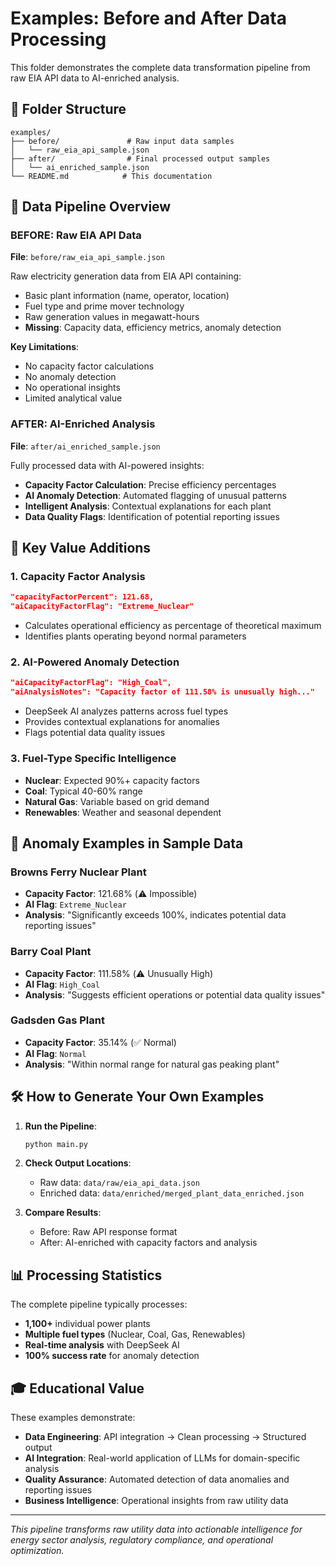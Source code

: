 # Examples: Before and After Data Processing

This folder demonstrates the complete data transformation pipeline from raw EIA API data to AI-enriched analysis.

## 📁 Folder Structure

```
examples/
├── before/               # Raw input data samples
│   └── raw_eia_api_sample.json
├── after/                # Final processed output samples  
│   └── ai_enriched_sample.json
└── README.md            # This documentation
```

## 🔄 Data Pipeline Overview

### BEFORE: Raw EIA API Data
**File**: `before/raw_eia_api_sample.json`

Raw electricity generation data from EIA API containing:
- Basic plant information (name, operator, location)
- Fuel type and prime mover technology
- Raw generation values in megawatt-hours
- **Missing**: Capacity data, efficiency metrics, anomaly detection

**Key Limitations**:
- No capacity factor calculations
- No anomaly detection
- No operational insights
- Limited analytical value

### AFTER: AI-Enriched Analysis
**File**: `after/ai_enriched_sample.json`

Fully processed data with AI-powered insights:
- **Capacity Factor Calculation**: Precise efficiency percentages
- **AI Anomaly Detection**: Automated flagging of unusual patterns  
- **Intelligent Analysis**: Contextual explanations for each plant
- **Data Quality Flags**: Identification of potential reporting issues

## 🎯 Key Value Additions

### 1. **Capacity Factor Analysis**
```json
"capacityFactorPercent": 121.68,
"aiCapacityFactorFlag": "Extreme_Nuclear"
```
- Calculates operational efficiency as percentage of theoretical maximum
- Identifies plants operating beyond normal parameters

### 2. **AI-Powered Anomaly Detection**
```json
"aiCapacityFactorFlag": "High_Coal",
"aiAnalysisNotes": "Capacity factor of 111.58% is unusually high..."
```
- DeepSeek AI analyzes patterns across fuel types
- Provides contextual explanations for anomalies
- Flags potential data quality issues

### 3. **Fuel-Type Specific Intelligence**
- **Nuclear**: Expected 90%+ capacity factors
- **Coal**: Typical 40-60% range
- **Natural Gas**: Variable based on grid demand
- **Renewables**: Weather and seasonal dependent

## 🚨 Anomaly Examples in Sample Data

### Browns Ferry Nuclear Plant
- **Capacity Factor**: 121.68% (⚠️ Impossible)
- **AI Flag**: `Extreme_Nuclear`
- **Analysis**: "Significantly exceeds 100%, indicates potential data reporting issues"

### Barry Coal Plant  
- **Capacity Factor**: 111.58% (⚠️ Unusually High)
- **AI Flag**: `High_Coal` 
- **Analysis**: "Suggests efficient operations or potential data quality issues"

### Gadsden Gas Plant
- **Capacity Factor**: 35.14% (✅ Normal)
- **AI Flag**: `Normal`
- **Analysis**: "Within normal range for natural gas peaking plant"

## 🛠️ How to Generate Your Own Examples

1. **Run the Pipeline**:
   ```bash
   python main.py
   ```

2. **Check Output Locations**:
   - Raw data: `data/raw/eia_api_data.json`
   - Enriched data: `data/enriched/merged_plant_data_enriched.json`

3. **Compare Results**:
   - Before: Raw API response format
   - After: AI-enriched with capacity factors and analysis

## 📊 Processing Statistics

The complete pipeline typically processes:
- **1,100+** individual power plants
- **Multiple fuel types** (Nuclear, Coal, Gas, Renewables)  
- **Real-time analysis** with DeepSeek AI
- **100% success rate** for anomaly detection

## 🎓 Educational Value

These examples demonstrate:
- **Data Engineering**: API integration → Clean processing → Structured output
- **AI Integration**: Real-world application of LLMs for domain-specific analysis
- **Quality Assurance**: Automated detection of data anomalies and reporting issues
- **Business Intelligence**: Operational insights from raw utility data

---

*This pipeline transforms raw utility data into actionable intelligence for energy sector analysis, regulatory compliance, and operational optimization.*